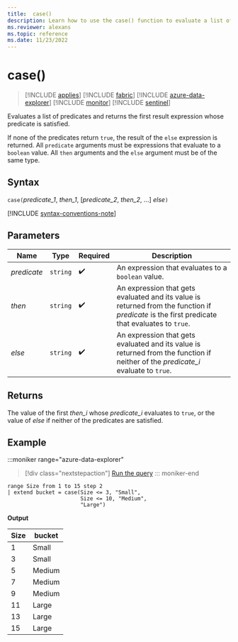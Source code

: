 ```yaml
---
title:  case()
description: Learn how to use the case() function to evaluate a list of predicates and return the first expression for which the predicate evaluates to true.
ms.reviewer: alexans
ms.topic: reference
ms.date: 11/23/2022
---
```

# case()

> [!INCLUDE [applies](../includes/applies-to-version/applies.md)] [!INCLUDE [fabric](../includes/applies-to-version/fabric.md)] [!INCLUDE [azure-data-explorer](../includes/applies-to-version/azure-data-explorer.md)] [!INCLUDE [monitor](../includes/applies-to-version/monitor.md)] [!INCLUDE [sentinel](../includes/applies-to-version/sentinel.md)]

Evaluates a list of predicates and returns the first result expression whose predicate is satisfied.

If none of the predicates return `true`, the result of the `else` expression is returned.
All `predicate` arguments must be expressions that evaluate to a  `boolean` value.
All `then` arguments and the `else` argument must be of the same type.

## Syntax

`case(`*predicate_1*, *then_1*,
       [*predicate_2*, *then_2*, ...]
       *else*`)`

[!INCLUDE [syntax-conventions-note](../includes/syntax-conventions-note.md)]

## Parameters

| Name | Type | Required | Description |
|--|--|--|--|
| *predicate* | `string` |  :heavy_check_mark: | An expression that evaluates to a `boolean` value. |
| *then* | `string` |  :heavy_check_mark: | An expression that gets evaluated and its value is returned from the function if *predicate* is the first predicate that evaluates to `true`. |
| *else* | `string` |  :heavy_check_mark: | An expression that gets evaluated and its value is returned from the function if neither of the *predicate_i* evaluate to `true`. |

## Returns

The value of the first *then_i* whose *predicate_i* evaluates to `true`, or the value of *else* if neither of the predicates are satisfied.

## Example

:::moniker range="azure-data-explorer"
> [!div class="nextstepaction"]
> <a href="https://dataexplorer.azure.com/clusters/help/databases/Samples?query=H4sIAAAAAAAAA33LQQpAQACF4b1yh9esKAtDdtyAlRMMHolBY5Tk8KTs5F9/v1FTR5T9QbRm1pCwM2SC1XJB5DonuFtODaqtHmiRoVYrvWdIM8QBRKnVOIoAroPvXizDWxds+k3/cZEr01H4FzbjCsCbAAAA" target="_blank">Run the query</a>
::: moniker-end

```kusto
range Size from 1 to 15 step 2
| extend bucket = case(Size <= 3, "Small", 
                       Size <= 10, "Medium", 
                       "Large")
```

**Output**

|Size|bucket|
|---|---|
|1|Small|
|3|Small|
|5|Medium|
|7|Medium|
|9|Medium|
|11|Large|
|13|Large|
|15|Large|
